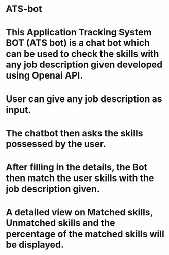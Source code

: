 # ATS-bot
# This Application Tracking System BOT (ATS bot) is a chat bot which can be used to check the skills with any job description given developed using Openai API.
# User can give any job description as input. 
# The chatbot then asks the skills possessed by the user.
# After filling in the details, the Bot then match the user skills with the job description given.
# A detailed view on Matched skills, Unmatched skills and the percentage of the matched skills will be displayed.
